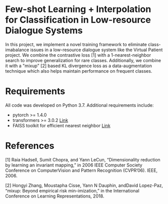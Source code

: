 # Few-shot Learning + Interpolation for Classification in Low-resource Dialogue Systems

In this project, we implement a novel training framework to eliminate class-imabalance issues in a low-resource dialogue system like the Virtual Patient project. We combine the contrastive loss \[1\] with a 1-nearest-neighbor search to improve generalization for rare classes. Additionally, we combine it with a "mixup" \[2\] based KL divergence loss as a data-augmentation technique which also helps maintain performance on frequent classes.

# Requirements

All code was developed on Python 3.7. Additional requirements include:
* pytorch >= 1.4.0
* transformers >= 3.0.2 [Link](https://huggingface.co/transformers/)
* FAISS toolkit for efficient nearest neighbor [Link](https://github.com/facebookresearch/faiss)

# References

\[1\] Raia Hadsell, Sumit Chopra, and Yann LeCun, “Dimensionality reduction by learning an invariant mapping,” in 2006 IEEE Computer Society Conference on ComputerVision and Pattern Recognition (CVPR’06). IEEE, 2006.


\[2\] Hongyi Zhang, Moustapha Cisse, Yann N Dauphin, andDavid Lopez-Paz,  “mixup: Beyond empirical risk min-imization,” in the International Conference on Learning Representations, 2018.
